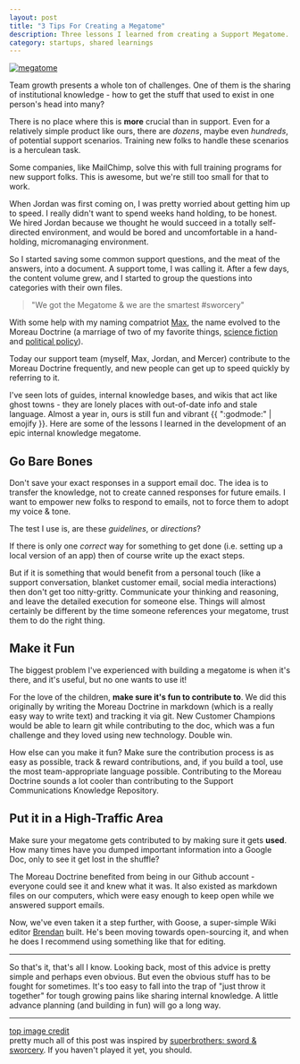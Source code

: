 ```yaml
---
layout: post
title: "3 Tips For Creating a Megatome"
description: Three lessons I learned from creating a Support Megatome.
category: startups, shared learnings
---
```


<div class='post-image'><a href='http://www.toomuchzerging.com/2012/05/superbrothers-sword-sworcery-ep-game-of-2-indie/' target='_blank'><img src='http://www.toomuchzerging.com/wp-content/uploads/2012/05/megatome.jpg' alt='megatome' /></a></div>

Team growth presents a whole ton of challenges. One of them is the sharing of
institutional knowledge - how to get the stuff that used to exist in one
person's head into many?

There is no place where this is **more** crucial than in support. Even for a
relatively simple product like ours, there are *dozens*, maybe even *hundreds*,
of potential support scenarios. Training new folks to handle these scenarios is
a herculean task.

Some companies, like MailChimp, solve this with full training programs for new
support folks. This is awesome, but we're still too small for that to work.

When Jordan was first coming on, I was pretty worried about getting him up to
speed. I really didn't want to spend weeks hand holding, to be honest. We hired
Jordan because we thought he would succeed in a totally self-directed
environment, and would be bored and uncomfortable in a hand-holding,
micromanaging environment.

So I started saving some common support questions, and the meat of the answers,
into a document. A support tome, I was calling it. After a few days, the
content volume grew, and I started to group the questions into categories with
their own files.

> "We got the Megatome & we are the smartest #sworcery"

With some help with my naming compatriot [Max](http://twitter.com/maxschnur),
the name evolved to the Moreau Doctrine (a marriage of two of my favorite
things, [science fiction](http://en.wikipedia.org/wiki/The_Island_of_Doctor_Moreau)
and [political policy](https://en.wikipedia.org/wiki/Monroe_Doctrine)).

Today our support team (myself, Max, Jordan, and Mercer) contribute to the
Moreau Doctrine frequently, and new people can get up to speed quickly by
referring to it.

I've seen lots of guides, internal knowledge bases, and wikis that act like
ghost towns - they are lonely places with out-of-date info and stale language.
Almost a year in, ours is still fun and vibrant {{ ":godmode:" | emojify }}.
Here are some of the lessons I learned in the development of an epic internal
knowledge megatome.

## Go Bare Bones

Don't save your exact responses in a support email doc. The idea is to transfer
the knowledge, not to create canned responses for future emails. I want to
empower new folks to respond to emails, not to force them to adopt my voice & tone.

The test I use is, are these *guidelines*, or *directions*?

If there is only one *correct* way for something to get done (i.e. setting up a 
local version of an app) then of course write up the exact steps.

But if it is something that would benefit from a personal touch (like a support
conversation, blanket customer email, social media interactions) then don't get 
too nitty-gritty. Communicate your thinking and reasoning, and leave the detailed
execution for someone else. Things will almost certainly be different by the time someone
references your megatome, trust them to do the right thing.

## Make it Fun

The biggest problem I've experienced with building a megatome is when it's
there, and it's useful, but no one wants to use it!

For the love of the children, **make sure it's fun to contribute to**. We did
this originally by writing the Moreau Doctrine in markdown (which is a really
easy way to write text) and tracking it via git. New Customer Champions would
be able to learn git while contributing to the doc, which was a fun challenge
and they loved using new technology. Double win.

How else can you make it fun? Make sure the contribution process is as easy as
possible, track & reward contributions, and, if you build a tool, use the most
team-appropriate language possible. Contributing to the Moreau Doctrine sounds
a lot cooler than contributing to the Support Communications Knowledge
Repository.

## Put it in a High-Traffic Area

Make sure your megatome gets contributed to by making sure it gets **used**.
How many times have you dumped important information into a Google Doc, only to
see it get lost in the shuffle?

The Moreau Doctrine benefited from being in our Github account - everyone could
see it and knew what it was. It also existed as markdown files on our
computers, which were easy enough to keep open while we answered support emails.

Now, we've even taken it a step further, with Goose, a super-simple Wiki editor
[Brendan](http://twitter.com/brendan) built. He's been moving towards
open-sourcing it, and when he does I recommend using something like that for
editing.

---

So that's it, that's all I know. Looking back, most of this advice is pretty
simple and perhaps even obvious. But even the obvious stuff has to be fought
for sometimes. It's too easy to fall into the trap of "just throw it together"
for tough growing pains like sharing internal knowledge. A little advance
planning (and building in fun) will go a long way.

---

[top image credit](http://www.toomuchzerging.com/2012/05/superbrothers-sword-sworcery-ep-game-of-2-indie/)<br/>
pretty much all of this post was inspired by [superbrothers: sword & sworcery](http://www.swordandsworcery.com/).
If you haven't played it yet, you should.
